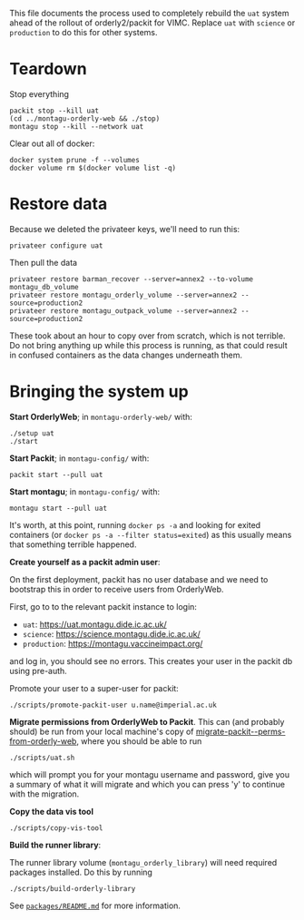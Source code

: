 This file documents the process used to completely rebuild the `uat` system ahead of the rollout of orderly2/packit for VIMC.  Replace `uat` with `science` or `production` to do this for other systems.

# Teardown

Stop everything

```
packit stop --kill uat
(cd ../montagu-orderly-web && ./stop)
montagu stop --kill --network uat
```

Clear out all of docker:

```
docker system prune -f --volumes
docker volume rm $(docker volume list -q)
```

# Restore data

Because we deleted the privateer keys, we'll need to run this:

```
privateer configure uat
```

Then pull the data

```
privateer restore barman_recover --server=annex2 --to-volume montagu_db_volume
privateer restore montagu_orderly_volume --server=annex2 --source=production2
privateer restore montagu_outpack_volume --server=annex2 --source=production2
```

These took about an hour to copy over from scratch, which is not terrible.  Do not bring anything up while this process is running, as that could result in confused containers as the data changes underneath them.

# Bringing the system up

**Start OrderlyWeb**; in `montagu-orderly-web/` with:

```
./setup uat
./start
```

**Start Packit**; in `montagu-config/` with:

```
packit start --pull uat
```

**Start montagu**; in `montagu-config/` with:

```
montagu start --pull uat
```

It's worth, at this point, running `docker ps -a` and looking for exited containers (or `docker ps -a --filter status=exited`) as this usually means that something terrible happened.

**Create yourself as a packit admin user**:

On the first deployment, packit has no user database and we need to bootstrap this in order to receive users from OrderlyWeb.

First, go to to the relevant packit instance to login:

* `uat`: https://uat.montagu.dide.ic.ac.uk/
* `science`: https://science.montagu.dide.ic.ac.uk/
* `production`: https://montagu.vaccineimpact.org/

and log in, you should see no errors.  This creates your user in the packit db using pre-auth.

Promote your user to a super-user for packit:

```
./scripts/promote-packit-user u.name@imperial.ac.uk
```

**Migrate permissions from OrderlyWeb to Packit**.  This can (and probably should) be run from your local machine's copy of [migrate-packit--perms-from-orderly-web](https://github.com/mrc-ide/migrate-packit--perms-from-orderly-web/), where you should be able to run

```
./scripts/uat.sh
```

which will prompt you for your montagu username and password, give you a summary of what it will migrate and which you can press 'y' to continue with the migration.

**Copy the data vis tool**

```
./scripts/copy-vis-tool
```

**Build the runner library**:

The runner library volume (`montagu_orderly_library`) will need required packages installed.  Do this by running

```
./scripts/build-orderly-library
```

See [`packages/README.md`](packages/README.md) for more information.
